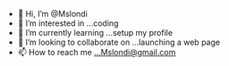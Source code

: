 - 👋 Hi, I’m @Mslondi
- 👀 I’m interested in ...coding
- 🌱 I’m currently learning ...setup my profile
- 💞️ I’m looking to collaborate on ...launching a web page
- 📫 How to reach me ...Mslondi@gmail.com

<!---
Mslondi/Mslondi is a ✨ special ✨ repository because its `README.md` (this file) appears on your GitHub profile.
You can click the Preview link to take a look at your changes.
--->
